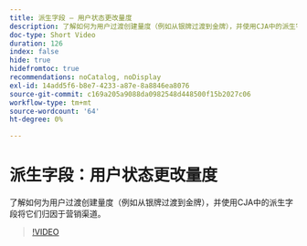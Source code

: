 ```yaml
---
title: 派生字段 — 用户状态更改量度
description: 了解如何为用户过渡创建量度（例如从银牌过渡到金牌），并使用CJA中的派生字段将它们归因于营销渠道。
doc-type: Short Video
duration: 126
index: false
hide: true
hidefromtoc: true
recommendations: noCatalog, noDisplay
exl-id: 14add5f6-b8e7-4233-a87e-8a8846ea8076
source-git-commit: c169a205a9088da0982548d448500f15b2027c06
workflow-type: tm+mt
source-wordcount: '64'
ht-degree: 0%

---
```


# 派生字段：用户状态更改量度

了解如何为用户过渡创建量度（例如从银牌过渡到金牌），并使用CJA中的派生字段将它们归因于营销渠道。

<!-- 85_S103_3442450_125_derived-fields-user-state-change-metrics -->
>[!VIDEO](https://video.tv.adobe.com/v/3458355/?learn=on&enablevpops=true)
